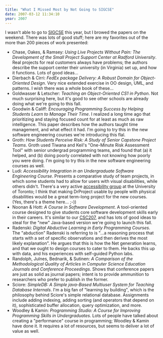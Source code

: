 ```yaml
---
title: "What I Missed Most by Not Going to SIGCSE"
date: 2007-03-12 11:34:10
year: 2007
---
```

I wasn't able to go to <a href="http://www.cs.potsdam.edu/sigcse07/">SIGCSE</a> this year, but I browed the papers on the weekend.  There was lots of good stuff; here are my favorites out of the more than 200 pieces of work presented:
<ul>
  <li>Chase, Oakes, & Ramsey: <em>Using Live Projects Without Pain: The Development of the Small Project Support Center at Radford University</em>. Real projects for real customers always have problems; the authors describe the support center their university (in Virginia) set up, and how it functions.  Lots of good ideas...</li>
  <li>Dierbach & Cirri: <em>FedEx package Delivery: A Robust Domain for Object-Oriented Design</em>. Very nice extended exercise in OO design, UML, and patterns.  I wish there was a whole book of these...</li>
  <li>Goldwasser & Letscher: <em>Teaching an Object-Oriented CS1 in Python</em>. Not much surprising here, but it's good to see other schools are already doing what we're going to this fall.</li>
  <li>Goodwin & Califf: <em>Encouraging Programming Success by Helping Students Learn to Manage Their Time</em>. I realized a long time ago that prioritizing and staying focused count for at least as much as raw intelligence. This paper describes how the authors taught time management, and what effect it had. I'm going to try this in the new software engineering courses we're introducing this flal.</li>
  <li>Groth: <em>How Students Perceive Risk: A Study of Senior Capstone Project Teams</em>. Groth used Tiwana and Keil's "One-Minute Risk Assessment Tool" with senior undergrad programming teams, and found that (a) it helped, and (b) doing poorly correlated with not knowing how poorly you were doing.  I'm going to try this in the new software engineering courses as well.</li>
  <li>Ludi: <em>Accessibility Integration in an Undergraduate Software Engineering Course</em>. Presents a comparative study of team projects, in which some students had to allow for users with visual disabilities, while others didn't. There's a very active <a href="http://www.utoronto.ca/atrc/">accessibility group</a> at the University of Toronto; I think that making DrProject usable by people with physical disabilities would be a great term-long project for the new courses.  (Yes, there's a theme here... ;-))</li>
  <li>Noonan & Hott: <em>A Course in Software Development</em>. A tool-oriented course designed to give students core software development skills early in their careers.  It's similar to our <a href="http://www.cs.toronto.edu/~csc207h">CSC207</a>, and has lots of good ideas to steal for the "new" Java-based version we're going to launch this fall.</li>
  <li>Radenski: <em>Digital Abductive Learning in Early Programming Courses</em>. The "abduction" Radenski is referring to is "...a reasoning process that starts with a set of specific observations and then derives the most likely explanation".  He argues that this is how the Net generation learns, and that we ought to design courses to cater to them.  He backs this up with data, and his experiences with self-guided Python labs.</li>
  <li>Randolph, Julnes, Bednarik, & Sutinen: <em>A Comparison of the Methodological Quality of Articles in Computer Science Education Journals and Conference Proceedings</em>.  Shows that conference papers are just as solid as journal papers; intent is to provide ammunition to researchers who prefer to publish in the former.</li>
  <li>Sciore: <em>SimpleDB: A Simple java-Based Multiuser System for Teaching Database Internals</em>. I'm a big fan of "learning by building", which is the philosophy behind Sciore's simple relational database. Assignments include adding indexing, adding sorting (and operators that depend on it), sophisticated buffer allocation, query optimization, and more.</li>
  <li>Woodley & Kamin: <em>Programming Studio: A Course for Improving Programming Skills in Undergraduates</em>. Lots of people have talked about creating a "performance" course in programming; Woodley & Kamin have done it.  It requires a lot of resources, but seems to deliver a lot of value as well.</li>
</ul>
